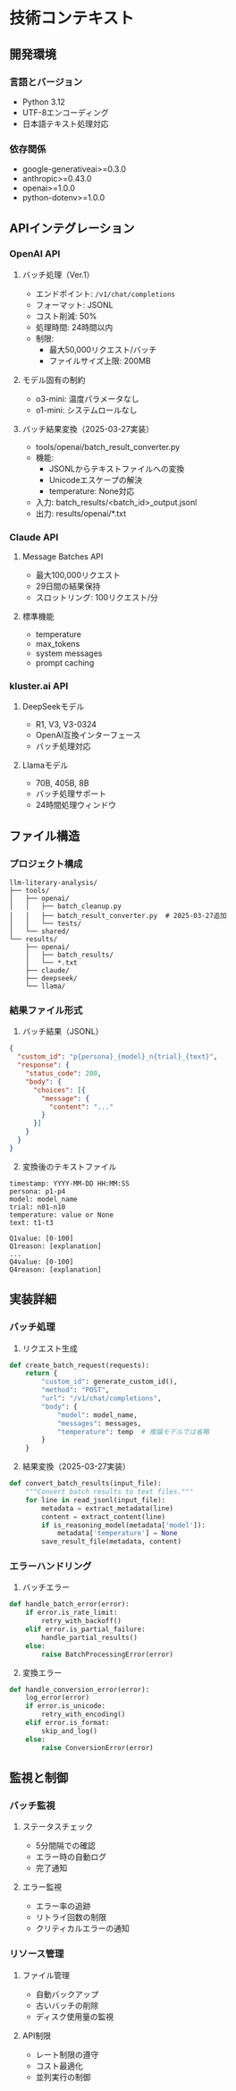 # 技術コンテキスト

## 開発環境

### 言語とバージョン
- Python 3.12
- UTF-8エンコーディング
- 日本語テキスト処理対応

### 依存関係
- google-generativeai>=0.3.0
- anthropic>=0.43.0
- openai>=1.0.0
- python-dotenv>=1.0.0

## APIインテグレーション

### OpenAI API
1. バッチ処理（Ver.1）
   - エンドポイント: `/v1/chat/completions`
   - フォーマット: JSONL
   - コスト削減: 50%
   - 処理時間: 24時間以内
   - 制限:
     - 最大50,000リクエスト/バッチ
     - ファイルサイズ上限: 200MB

2. モデル固有の制約
   - o3-mini: 温度パラメータなし
   - o1-mini: システムロールなし

3. バッチ結果変換（2025-03-27実装）
   - tools/openai/batch_result_converter.py
   - 機能:
     - JSONLからテキストファイルへの変換
     - Unicodeエスケープの解決
     - temperature: None対応
   - 入力: batch_results/<batch_id>_output.jsonl
   - 出力: results/openai/*.txt

### Claude API
1. Message Batches API
   - 最大100,000リクエスト
   - 29日間の結果保持
   - スロットリング: 100リクエスト/分

2. 標準機能
   - temperature
   - max_tokens
   - system messages
   - prompt caching

### kluster.ai API
1. DeepSeekモデル
   - R1, V3, V3-0324
   - OpenAI互換インターフェース
   - バッチ処理対応

2. Llamaモデル
   - 70B, 405B, 8B
   - バッチ処理サポート
   - 24時間処理ウィンドウ

## ファイル構造

### プロジェクト構成
```
llm-literary-analysis/
├── tools/
│   ├── openai/
│   │   ├── batch_cleanup.py
│   │   ├── batch_result_converter.py  # 2025-03-27追加
│   │   └── tests/
│   └── shared/
└── results/
    ├── openai/
    │   ├── batch_results/
    │   └── *.txt
    ├── claude/
    ├── deepseek/
    └── llama/
```

### 結果ファイル形式
1. バッチ結果（JSONL）
```json
{
  "custom_id": "p{persona}_{model}_n{trial}_{text}",
  "response": {
    "status_code": 200,
    "body": {
      "choices": [{
        "message": {
          "content": "..."
        }
      }]
    }
  }
}
```

2. 変換後のテキストファイル
```
timestamp: YYYY-MM-DD HH:MM:SS
persona: p1-p4
model: model_name
trial: n01-n10
temperature: value or None
text: t1-t3

Q1value: [0-100]
Q1reason: [explanation]
...
Q4value: [0-100]
Q4reason: [explanation]
```

## 実装詳細

### バッチ処理
1. リクエスト生成
```python
def create_batch_request(requests):
    return {
        "custom_id": generate_custom_id(),
        "method": "POST",
        "url": "/v1/chat/completions",
        "body": {
            "model": model_name,
            "messages": messages,
            "temperature": temp  # 推論モデルでは省略
        }
    }
```

2. 結果変換（2025-03-27実装）
```python
def convert_batch_results(input_file):
    """Convert batch results to text files."""
    for line in read_jsonl(input_file):
        metadata = extract_metadata(line)
        content = extract_content(line)
        if is_reasoning_model(metadata['model']):
            metadata['temperature'] = None
        save_result_file(metadata, content)
```

### エラーハンドリング
1. バッチエラー
```python
def handle_batch_error(error):
    if error.is_rate_limit:
        retry_with_backoff()
    elif error.is_partial_failure:
        handle_partial_results()
    else:
        raise BatchProcessingError(error)
```

2. 変換エラー
```python
def handle_conversion_error(error):
    log_error(error)
    if error.is_unicode:
        retry_with_encoding()
    elif error.is_format:
        skip_and_log()
    else:
        raise ConversionError(error)
```

## 監視と制御

### バッチ監視
1. ステータスチェック
   - 5分間隔での確認
   - エラー時の自動ログ
   - 完了通知

2. エラー監視
   - エラー率の追跡
   - リトライ回数の制限
   - クリティカルエラーの通知

### リソース管理
1. ファイル管理
   - 自動バックアップ
   - 古いバッチの削除
   - ディスク使用量の監視

2. API制限
   - レート制限の遵守
   - コスト最適化
   - 並列実行の制御
